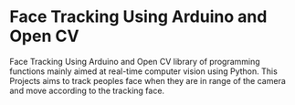 # Face Tracking Using Arduino and Open CV
Face Tracking Using Arduino and Open CV library of programming functions mainly aimed at real-time computer vision using Python. This Projects aims to track peoples face when they are in range of the camera and move according to the tracking face. 
